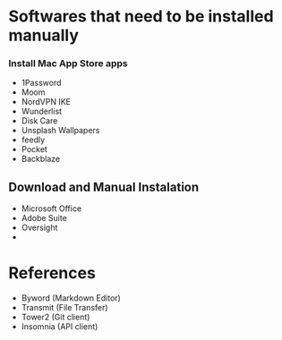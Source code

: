 # Softwares that need to be installed manually

### Install Mac App Store apps
- 1Password
- Moom
- NordVPN IKE
- Wunderlist
- Disk Care
- Unsplash Wallpapers
- feedly
- Pocket
- Backblaze

## Download and Manual Instalation
- Microsoft Office
- Adobe Suite
- Oversight
- 

# References
- Byword (Markdown Editor)
- Transmit (File Transfer)
- Tower2 (Git client)
- Insomnia (API client)